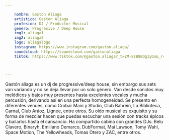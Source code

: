 ```yaml
---

    nombre: Gaston Aliaga
    artistico: Gaston Aliaga
    profesion: DJ / Productor Musical
    genero: Progresive / Deep House
    img1: aliaga1
    img2: aliaga2
    logo: aliagalogo
    instagram: https://www.instagram.com/gaston.aliaga/
    soundcloud: https://soundcloud.com/gastonaliaga
    tiktok: https://www.tiktok.com/@gaston.aliaga?_t=ZM-8zB8BDg1yDu&_r=1



---
```



Gastón aliaga es un dj de progressive/deep house, sin embargo sus sets van variando y no
se deja llevar por un solo género. Van desde sonidos muy melódicos y bajos muy presentes
hasta excelentes vocales y mucha percusión, derivando así en una perfecta
homogeneidad.
Se presento en diferentes venues, como Crobar Main y Studio, Club Bahrein, La Biblioteca,
Carnal, Club Aráoz, Lignee, entre otros. Su oído musical es exquisito y su forma de mezclar
hacen que puedas escuchar una sesión con tracks épicos y bailarlos hasta el cansancio. Ha
compartido cabina con grandes DJs: Belu Clavero, Binaryh, Emiliano Demarco, DubFormat,
Mai Lawson, Tomy Wahl, Space Motion, The Yellowheads, Tomas Otero y ZAC, entre otros.